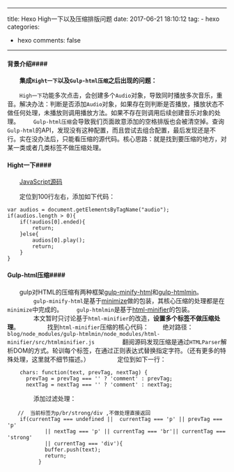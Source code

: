 
---
title: Hexo High一下以及压缩排版问题 
date: 2017-06-21 18:10:12
tag:
	- hexo
categories:
   - hexo
comments: false
---

#### 背景介绍####

　　**集成`Hight一下`以及`Gulp-html压缩`之后出现的问题：**

　　`High一下`功能多次点击，会创建多个`Audio`对象，导致同时播放多次音乐，重音。解决办法：判断是否添加`Audio`对象，如果存在则判断是否播放，播放状态不做任何处理，未播放则调用播放方法。如果不存在则调用后续创建音乐对象的处理。
　　`Gulp-html压缩`会导致我们页面故意添加的空格排版也会被清空掉。查询`Gulp-html`的API，发现没有这种配置，而且尝试去组合配置，最后发现还是不行。实在没办法后，只能看压缩的源代码。核心思路：就是找到要压缩的地方，对某一类或者几类标签不做压缩处理。

#### Hight一下####

　　[JavaScript源码](https://infos.rtime.xin/high-animation.js)
	
　　定位到100行左右，添加如下代码：
　　
```
var audios = document.getElementsByTagName("audio");
if(audios.length > 0){
    if(!audios[0].ended){
        return;
    }else{
        audios[0].play();
        return;
    }
}
```

#### Gulp-html压缩####

　　gulp对HTML的压缩有两种框架[gulp-minify-html](https://github.com/jonschlinkert/gulp-htmlmin)和[gulp-htmlmin](https://github.com/jonschlinkert/gulp-htmlmin)。
　　
　　`gulp-minify-html`是基于[minimize](https://github.com/Swaagie/minimize)做的包装，其核心压缩的处理都是在`minimize`中完成的。
　　`gulp-htmlmin`是基于[html-minifier](https://github.com/kangax/html-minifier)的包装。
　　
　　本文暂时只讨论基于`html-minifier`的改造，**设置多个标签不做压缩处理**。
　　
　　找到`html-minifier`压缩的核心代码：
　　绝对路径：`blog/node_modules/gulp-htmlmin/node_modules/html-minifier/src/htmlminifier.js`
　　
　　翻阅源码发现压缩是通过`HTMLParser`解析DOM的方式。轮训每个标签，在通过正则表达式替换指定字符。（还有更多的特殊处理，这里就不细节描述。）
　　
　　定位到如下一行：
```
	chars: function(text, prevTag, nextTag) {
	  prevTag = prevTag === '' ? 'comment' : prevTag;
	  nextTag = nextTag === '' ? 'comment' : nextTag;
```
　　
　　添加过滤处理：
```
　　//  当前标签为p/br/strong/div ,不做处理直接返回
	if(currentTag === undefined ||  currentTag === 'p' || prevTag === 'p' 
	        || nextTag === 'p' || currentTag === 'br'|| currentTag === 'strong'
	        || currentTag === 'div'){
	        buffer.push(text);
	        return;
	      }
```

　　